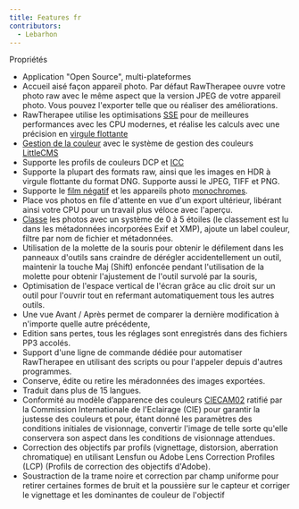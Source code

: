 ```yaml
---
title: Features fr
contributors:
  - Lebarhon
---
```


<div class="pagetitle">

Propriétés

</div>

- Application "Open Source", multi-plateformes
- Accueil aisé façon appareil photo. Par défaut RawTherapee ouvre votre
  photo raw avec le même aspect que la version JPEG de votre appareil
  photo. Vous pouvez l'exporter telle que ou réaliser des améliorations.
- RawTherapee utilise les optimisations
  [SSE](https://fr.wikipedia.org/wiki/Streaming_SIMD_Extensions) pour de
  meilleures performances avec les CPU modernes, et réalise les calculs
  avec une précision en [virgule
  flottante](https://fr.wikipedia.org/wiki/Virgule_flottante)
- [Gestion de la
  couleur](https://fr.wikipedia.org/wiki/Gestion_de_la_couleur) avec le
  système de gestion des couleurs
  [LittleCMS](https://en.wikipedia.org/wiki/LittleCMS)
- Supporte les profils de couleurs DCP et
  [ICC](https://en.wikipedia.org/wiki/ICC_profile)
- Supporte la plupart des formats raw, ainsi que les images en HDR à
  virgule flottante du format DNG. Supporte aussi le JPEG, TIFF et PNG.
- Supporte le [film négatif](film_negative/fr) et les
  appareils photo
  [monochromes](demosaicing/fr#appareils_photo_monochromes).
- Place vos photos en file d'attente en vue d'un export ultérieur,
  libérant ainsi votre CPU pour un travail plus véloce avec l'aperçu.
- [Classe](the_file_browser_tab/fr#classement) les photos
  avec un système de 0 à 5 étoiles (le classement est lu dans les
  métadonnées incorporées Exif et XMP), ajoute un label couleur, filtre
  par nom de fichier et métadonnées.
- Utilisation de la molette de la souris pour obtenir le défilement dans
  les panneaux d'outils sans craindre de dérégler accidentellement un
  outil, maintenir la touche Maj (Shift) enfoncée pendant l'utilisation
  de la molette pour obtenir l'ajustement de l'outil survolé par la
  souris,
- Optimisation de l'espace vertical de l'écran grâce au clic droit sur
  un outil pour l'ouvrir tout en refermant automatiquement tous les
  autres outils.
- Une vue Avant / Après permet de comparer la dernière modification à
  n'importe quelle autre précédente,
- Edition sans pertes, tous les réglages sont enregistrés dans des
  fichiers PP3 accolés.
- Support d'une ligne de commande dédiée pour automatiser RawTherapee en
  utilisant des scripts ou pour l'appeler depuis d'autres programmes.
- Conserve, édite ou retire les méradonnées des images exportées.
- Traduit dans plus de 15 langues.
- Conformité au modèle d’apparence des couleurs
  [CIECAM02](https://fr.wikipedia.org/wiki/CIECAM02) ratifié par la
  Commission Internationale de l'Eclairage (CIE) pour garantir la
  justesse des couleurs et pour, étant donné les paramètres des
  conditions initiales de visionnage, convertir l'image de telle sorte
  qu'elle conservera son aspect dans les conditions de visionnage
  attendues.
- Correction des objectifs par profils (vignettage, distorsion,
  aberration chromatique) en utilisant Lensfun ou Adobe Lens Correction
  Profiles (LCP) (Profils de correction des objectifs d'Adobe).
- Soustraction de la trame noire et correction par champ uniforme pour
  retirer certaines formes de bruit et la poussière sur le capteur et
  corriger le vignettage et les dominantes de couleur de l'objectif
